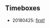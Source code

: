 ## Timeboxes
- 20180425: [first!](https://github.com/gel-live/timeboxes/blob/master/first/first.ipynb)
